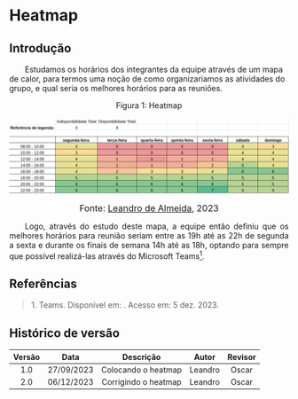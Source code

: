 # Heatmap

## Introdução
&emsp;&emsp;Estudamos os horários dos integrantes da equipe através de um mapa de calor, para termos uma noção de como organizariamos as atividades do grupo, e qual seria os melhores horários para as reuniões.

<center> <figcaption>Figura 1: Heatmap</figcaption> 

![](../assets/heatmap.png)

<font size="3"><p style="text-align: center"> Fonte: <a href="https://github.com/leomitx10" target="_blank">Leandro de Almeida</a>, 2023</p></font>

</center>

<p align="justify">&emsp;&emsp;Logo, através do estudo deste mapa, a equipe então definiu que os melhores horários para reunião seriam entre as 19h até as 22h de segunda a sexta e durante os finais de semana 14h até as 18h, optando para sempre que possível realizá-las através do  Microsoft Teams<a href="#1"><sup>1</sup></a>.</p>

## Referências

> <p id="1"> 1. Teams. Disponível em: <https://www.microsoft.com/pt-br/microsoft-teams/group-chat-software>. Acesso em: 5 dez. 2023.</p>


## Histórico de versão
<center>

| Versão | Data | Descrição  | Autor        | Revisor |
| :-----: | :----: | :----------: | :------------: | :--------: |
| 1.0 | 27/09/2023 |  Colocando o heatmap| Leandro | Oscar |
| 2.0 | 06/12/2023 |  Corrigindo o heatmap| Leandro | Oscar |

</center>

